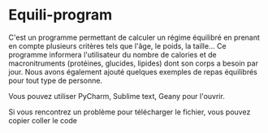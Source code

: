 # Equili-program
C'est un programme permettant de calculer un régime équilibré en prenant en compte plusieurs critères tels que l'âge, le poids, la taille...
Ce programme informera l'utilisateur du nombre de calories et de macronitruments (protéines, glucides, lipides) dont son corps a besoin par jour.
Nous avons également ajouté quelques exemples de repas équilibrés pour tout type de personne.

Vous pouvez utiliser PyCharm, Sublime text, Geany pour l'ouvrir.

Si vous rencontrez un problème pour télécharger le fichier, vous pouvez copier coller le code
